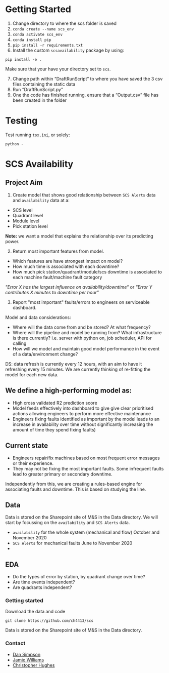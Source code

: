 # Getting Started

1. Change directory to where the scs folder is saved
2. `conda create --name scs_env` 
3. `conda activate scs_env` 
4. `conda install pip` 
5. `pip install -r requirements.txt` 
6. Install the custom `scsavailability` package by using:

`pip install -e .` 

Make sure that your have your directory set to `scs`.

7. Change path within “DraftRunScript” to where you have saved the 3 csv files containing the static data
8. Run “DraftRunScript.py”
9. One the code has finished running, ensure that a “Output.csv” file has been created in the folder

# Testing

Test running `tox.ini`, or solely:

```
python -
```

# SCS Availability

## Project Aim

1. Create model that shows good relationship between `SCS Alerts` data and `availability` data at a:

* SCS level
* Quadrant level
* Module level
* Pick station level

**Note:** we want a model that explains the relationship over its predicting power.

2. Return most important features from model.
* Which features are have strongest impact on model?
* How much time is associated with each downtime?
* How much pick station/quadrant/module/scs downtime is associated to each machine fault/machine fault category

*"Error X has the largest influence on availability/downtime"* or *"Error Y contributes X minutes to downtime per hour"*

3. Report "most important" faults/errors to engineers on serviceable dashboard.

Model and data considerations:

* Where will the data come from and be stored? At what frequency?
* Where will the pipeline and model be running from? What infrastructure is there currently? i.e. server with python on, job scheduler, API for calling
* How will we model and maintain good model performance in the event of a data/environment change?

DS: data refresh is currently every 12 hours, with an aim to have it refreshing every 15 minutes. We are currently thinking of re-fitting the model for each new data.

## We define a high-performing model as:

* High cross validated R2 prediction score
* Model feeds effectively into dashboard to give give clear prioritised actions allowing engineers to perform more effective maintenance
* Engineers fixing faults identified as important by the model leads to an increase in availability over time without significantly increasing the amount of time they spend fixing faults)

## Current state

* Engineers repair/fix machines based on most frequent error messages or their experience.
* They may not be fixing the most important faults. Some infrequent faults lead to greater primary or secondary downtime.

Independently from this, we are creating a rules-based engine for associating faults and downtime. This is based on studying the line.

## Data

Data is stored on the Sharepoint site of M&S in the Data directory. We will start by focussing on the `availability` and `SCS Alerts` data.
* `availability` for the whole system (mechanical and flow) October and November 2020
* `SCS Alerts` for mechanical faults June to November 2020
* 

## EDA

* Do the types of error by station, by quadrant change over time?
* Are time events independent?
* Are quadrants independent?

### Getting started

Download the data and code

```
git clone https://github.com/ch4413/scs
```

Data is stored on the Sharepoint site of M&S in the Data directory.

### Contact

* [Dan Simpson](dan.simpson@newtoneurope.com)
* [Jamie Williams](Jamie.Williams@newtoneurope.com)
* [Christopher Hughes](chris.hughes@newtoneurope.com)